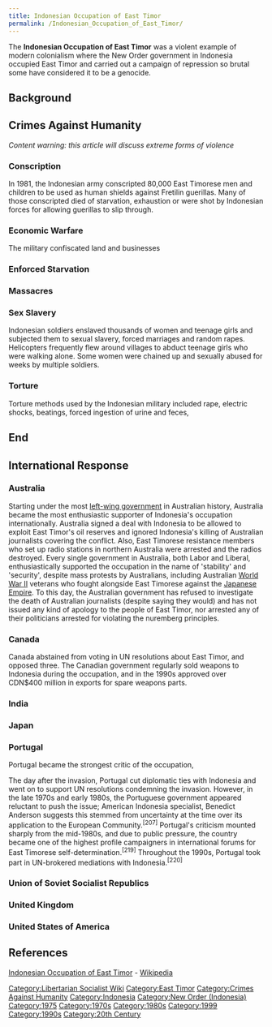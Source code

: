 ```yaml
---
title: Indonesian Occupation of East Timor
permalink: /Indonesian_Occupation_of_East_Timor/
---
```


The **Indonesian Occupation of East Timor** was a violent example of
modern colonialism where the New Order government in Indonesia occupied
East Timor and carried out a campaign of repression so brutal some have
considered it to be a genocide.

## Background

## Crimes Against Humanity

*Content warning: this article will discuss extreme forms of violence*

### Conscription

In 1981, the Indonesian army conscripted 80,000 East Timorese men and
children to be used as human shields against Fretilin guerillas. Many of
those conscripted died of starvation, exhaustion or were shot by
Indonesian forces for allowing guerillas to slip through.

### Economic Warfare

The military confiscated land and businesses

### Enforced Starvation

### Massacres

### Sex Slavery

Indonesian soldiers enslaved thousands of women and teenage girls and
subjected them to sexual slavery, forced marriages and random rapes.
Helicopters frequently flew around villages to abduct teenage girls who
were walking alone. Some women were chained up and sexually abused for
weeks by multiple soldiers.

### Torture

Torture methods used by the Indonesian military included rape, electric
shocks, beatings, forced ingestion of urine and feces,

## End

## International Response

### Australia

Starting under the most [left-wing
government](Whitlam_Government "wikilink") in Australian history,
Australia became the most enthusiastic supporter of Indonesia's
occupation internationally. Australia signed a deal with Indonesia to be
allowed to exploit East Timor's oil reserves and ignored Indonesia's
killing of Australian journalists covering the conflict. Also, East
Timorese resistance members who set up radio stations in northern
Australia were arrested and the radios destroyed. Every single
government in Australia, both Labor and Liberal, enthusiastically
supported the occupation in the name of 'stability' and 'security',
despite mass protests by Australians, including Australian [World War
II](World_War_II "wikilink") veterans who fought alongside East Timorese
against the [Japanese Empire](Japanese_Empire "wikilink"). To this day,
the Australian government has refused to investigate the death of
Australian journalists (despite saying they would) and has not issued
any kind of apology to the people of East Timor, nor arrested any of
their politicians arrested for violating the nuremberg principles.

### Canada

Canada abstained from voting in UN resolutions about East Timor, and
opposed three. The Canadian government regularly sold weapons to
Indonesia during the occupation, and in the 1990s approved over
CDN\$400 million in exports for spare weapons parts.

### India

### Japan

### Portugal

Portugal became the strongest critic of the occupation,

The day after the invasion, Portugal cut diplomatic ties with Indonesia
and went on to support UN resolutions condemning the invasion. However,
in the late 1970s and early 1980s, the Portuguese government appeared
reluctant to push the issue; American Indonesia specialist, Benedict
Anderson suggests this stemmed from uncertainty at the time over its
application to the European Community.<sup>\[207\]</sup> Portugal's
criticism mounted sharply from the mid-1980s, and due to public
pressure, the country became one of the highest profile campaigners in
international forums for East Timorese
self-determination.<sup>\[219\]</sup> Throughout the 1990s, Portugal
took part in UN-brokered mediations with Indonesia.<sup>\[220\]</sup>

### Union of Soviet Socialist Republics

### United Kingdom

### United States of America

## References

[Indonesian Occupation of East
Timor](https://en.wikipedia.org/wiki/Indonesian_occupation_of_East_Timor) -
[Wikipedia](Wikipedia "wikilink")

[Category:Libertarian Socialist
Wiki](Category:Libertarian_Socialist_Wiki "wikilink") [Category:East
Timor](Category:East_Timor "wikilink") [Category:Crimes Against
Humanity](Category:Crimes_Against_Humanity "wikilink")
[Category:Indonesia](Category:Indonesia "wikilink") [Category:New Order
(Indonesia)](Category:New_Order_(Indonesia) "wikilink")
[Category:1975](Category:1975 "wikilink")
[Category:1970s](Category:1970s "wikilink")
[Category:1980s](Category:1980s "wikilink")
[Category:1999](Category:1999 "wikilink")
[Category:1990s](Category:1990s "wikilink") [Category:20th
Century](Category:20th_Century "wikilink")